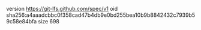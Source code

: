 version https://git-lfs.github.com/spec/v1
oid sha256:a4aaadcbbc0f358cad47b4db9e0bd255bea10b9b8842432c7939b59c58e84bfa
size 698
